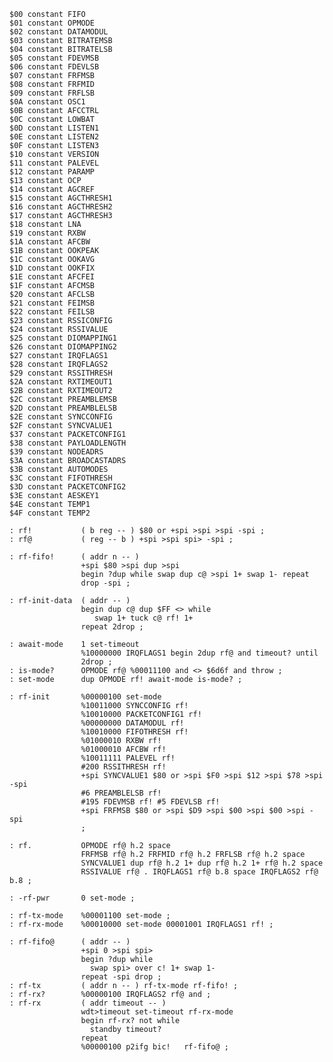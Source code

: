    $00 constant FIFO
    $01 constant OPMODE
    $02 constant DATAMODUL
    $03 constant BITRATEMSB
    $04 constant BITRATELSB
    $05 constant FDEVMSB
    $06 constant FDEVLSB
    $07 constant FRFMSB
    $08 constant FRFMID
    $09 constant FRFLSB
    $0A constant OSC1
    $0B constant AFCCTRL
    $0C constant LOWBAT
    $0D constant LISTEN1
    $0E constant LISTEN2
    $0F constant LISTEN3
    $10 constant VERSION
    $11 constant PALEVEL
    $12 constant PARAMP
    $13 constant OCP
    $14 constant AGCREF
    $15 constant AGCTHRESH1
    $16 constant AGCTHRESH2
    $17 constant AGCTHRESH3
    $18 constant LNA
    $19 constant RXBW
    $1A constant AFCBW
    $1B constant OOKPEAK
    $1C constant OOKAVG
    $1D constant OOKFIX
    $1E constant AFCFEI
    $1F constant AFCMSB
    $20 constant AFCLSB
    $21 constant FEIMSB
    $22 constant FEILSB
    $23 constant RSSICONFIG
    $24 constant RSSIVALUE
    $25 constant DIOMAPPING1
    $26 constant DIOMAPPING2
    $27 constant IRQFLAGS1
    $28 constant IRQFLAGS2
    $29 constant RSSITHRESH
    $2A constant RXTIMEOUT1
    $2B constant RXTIMEOUT2
    $2C constant PREAMBLEMSB
    $2D constant PREAMBLELSB
    $2E constant SYNCCONFIG
    $2F constant SYNCVALUE1
    $37 constant PACKETCONFIG1
    $38 constant PAYLOADLENGTH
    $39 constant NODEADRS
    $3A constant BROADCASTADRS
    $3B constant AUTOMODES
    $3C constant FIFOTHRESH
    $3D constant PACKETCONFIG2
    $3E constant AESKEY1
    $4E constant TEMP1
    $4F constant TEMP2

    : rf!           ( b reg -- ) $80 or +spi >spi >spi -spi ;
    : rf@           ( reg -- b ) +spi >spi spi> -spi ;

    : rf-fifo!      ( addr n -- )
                    +spi $80 >spi dup >spi
                    begin ?dup while swap dup c@ >spi 1+ swap 1- repeat
                    drop -spi ;

    : rf-init-data  ( addr -- )
                    begin dup c@ dup $FF <> while
                       swap 1+ tuck c@ rf! 1+
                    repeat 2drop ;

    : await-mode    1 set-timeout
                    %10000000 IRQFLAGS1 begin 2dup rf@ and timeout? until
                    2drop ;
    : is-mode?      OPMODE rf@ %00011100 and <> $6d6f and throw ;
    : set-mode      dup OPMODE rf! await-mode is-mode? ;

    : rf-init       %00000100 set-mode
                    %10011000 SYNCCONFIG rf!
                    %10010000 PACKETCONFIG1 rf!
                    %00000000 DATAMODUL rf!
                    %10010000 FIFOTHRESH rf!
                    %01000010 RXBW rf!
                    %01000010 AFCBW rf!
                    %10011111 PALEVEL rf!
                    #200 RSSITHRESH rf!
                    +spi SYNCVALUE1 $80 or >spi $F0 >spi $12 >spi $78 >spi -spi
                    #6 PREAMBLELSB rf!
                    #195 FDEVMSB rf! #5 FDEVLSB rf!
                    +spi FRFMSB $80 or >spi $D9 >spi $00 >spi $00 >spi -spi
                    ;

    : rf.           OPMODE rf@ h.2 space
                    FRFMSB rf@ h.2 FRFMID rf@ h.2 FRFLSB rf@ h.2 space
                    SYNCVALUE1 dup rf@ h.2 1+ dup rf@ h.2 1+ rf@ h.2 space
                    RSSIVALUE rf@ . IRQFLAGS1 rf@ b.8 space IRQFLAGS2 rf@ b.8 ;

    : -rf-pwr       0 set-mode ;

    : rf-tx-mode    %00001100 set-mode ;
    : rf-rx-mode    %00010000 set-mode 00001001 IRQFLAGS1 rf! ;

    : rf-fifo@      ( addr -- )
                    +spi 0 >spi spi>
                    begin ?dup while
                      swap spi> over c! 1+ swap 1-
                    repeat -spi drop ;
    : rf-tx         ( addr n -- ) rf-tx-mode rf-fifo! ;
    : rf-rx?        %00000100 IRQFLAGS2 rf@ and ;
    : rf-rx         ( addr timeout -- )
                    wdt>timeout set-timeout rf-rx-mode
                    begin rf-rx? not while
                      standby timeout?
                    repeat
                    %00000100 p2ifg bic!   rf-fifo@ ;
